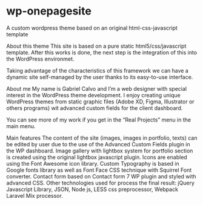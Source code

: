 # wp-onepagesite
A custom wordpress theme based on an original html-css-javascript template

About this theme
This site is based on a pure static html5/css/javascript template. After this works is done, the next step is the integration of this into the WordPress environmet.

Taking advantage of the characteristics of this framework we can have a dynamic site self-managed by the user thanks to its easy-to-use interface.

About me
My name is Gabriel Calvo and I’m a web designer with special interest in the WordPress theme development. I enjoy creating unique WordPress themes from static graphic files (Adobe XD, Figma, Illustrator or others programs) wit advanced custom fields for the client dashboard.

You can see more of my work if you get in the “Real Projects” menu in the main menu.

Main features
The content of the site (images, images in portfolio, texts) can be edited by user due to the use of the Advanced Custom Fields plugin in the WP dashboard.
Image gallery with lightbox system for portfolio section is created using the original lightbox javascript plugin.
Icons are enabled using the Font Awesome icon library.
Custom Typography is based in Google fonts library as well as Font Face CSS technique with Squirrel Font converter.
Contact form based on Contact form 7 WP plugin and styled with advanced CSS.
Other technologies used for process the final result: jQuery Javascript Library, JSON, Node js, LESS css preprocessor, Webpack Laravel Mix processor.
